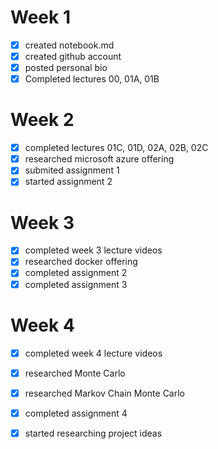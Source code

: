 # Week 1

- [x] created notebook.md
- [x] created github account 
- [x] posted personal bio
- [x] Completed lectures 00, 01A, 01B

# Week 2

- [x] completed lectures 01C, 01D, 02A, 02B, 02C
- [x] researched microsoft azure offering
- [x] submited assignment 1
- [x] started assignment 2

# Week 3

- [x] completed week 3 lecture videos
- [x] researched docker offering
- [x] completed assignment 2
- [x] completed assignment 3

# Week 4

- [x] completed week 4 lecture videos
- [x] researched Monte Carlo
- [x] researched Markov Chain Monte Carlo
- [x] completed assignment 4
- [x] started researching project ideas


